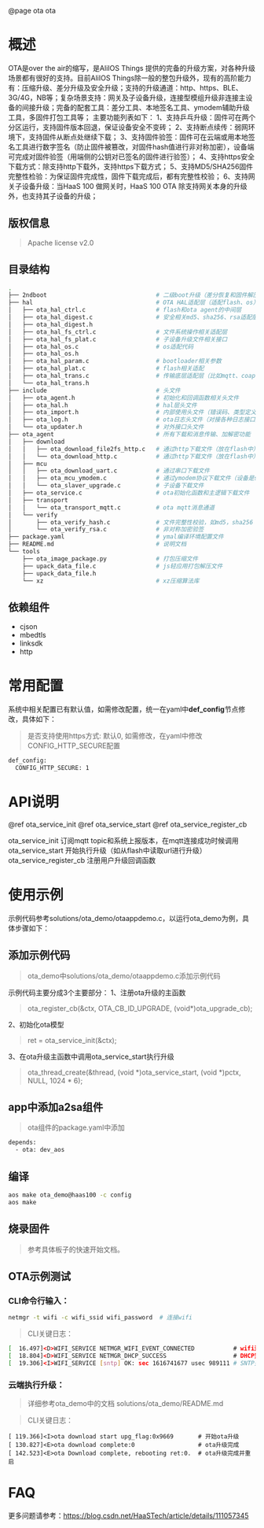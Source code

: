 
@page ota ota

# 概述
OTA是over the air的缩写，是AliIOS Things 提供的完备的升级方案，对各种升级场景都有很好的支持。目前AliIOS Things除一般的整包升级外，现有的高阶能力有：压缩升级、差分升级及安全升级；支持的升级通道：http、https、BLE、3G/4G，NB等；复杂场景支持：网关及子设备升级，连接型模组升级非连接主设备的间接升级；完备的配套工具：差分工具、本地签名工具、ymodem辅助升级工具，多固件打包工具等；
主要功能列表如下：
1、支持乒乓升级：固件可在两个分区运行，支持固件版本回退，保证设备安全不变砖；
2、支持断点续传：弱网环境下，支持固件从断点处继续下载；
3、支持固件验签：固件可在云端或用本地签名工具进行数字签名（防止固件被篡改，对固件hash值进行非对称加密），设备端可完成对固件验签（用端侧的公钥对已签名的固件进行验签）；
4、支持https安全下载方式：除支持http下载外，支持https下载方式；
5、支持MD5/SHA256固件完整性检验：为保证固件完成性，固件下载完成后，都有完整性校验；
6、支持网关子设备升级：当HaaS 100 做网关时，HaaS 100 OTA 除支持网关本身的升级外，也支持其子设备的升级；

## 版权信息
> Apache license v2.0 

## 目录结构
```sh
.
├── 2ndboot                               # 二级boot升级（差分恢复和固件解压缩）
├── hal                                   # OTA HAL适配层（适配flash、os）
│   ├── ota_hal_ctrl.c                    # flash和ota agent的中间层
│   ├── ota_hal_digest.c                  # 安全相关md5、sha256、rsa适配层
│   ├── ota_hal_digest.h
│   ├── ota_hal_fs_ctrl.c                 # 文件系统操作相关适配层
│   ├── ota_hal_fs_plat.c                 # 子设备升级文件相关接口
│   ├── ota_hal_os.c                      # os适配代码
│   ├── ota_hal_os.h                    
│   ├── ota_hal_param.c                   # bootloader相关参数
│   ├── ota_hal_plat.c                    # flash相关适配
│   ├── ota_hal_trans.c                   # 传输底层适配层（比如mqtt、coap、http）
│   └── ota_hal_trans.h
├── include                               # 头文件
│   ├── ota_agent.h                       # 初始化和回调函数相关头文件
│   ├── ota_hal.h                         # hal层头文件
│   ├── ota_import.h                      # 内部使用头文件（错误码、类型定义、内部接口等）
│   ├── ota_log.h                         # ota日志头文件（对接各种日志接口）
│   └── ota_updater.h                     # 对外接口头文件
├── ota_agent                             # 所有下载和消息传输、加解密功能
│   ├── download
│   │   ├── ota_download_file2fs_http.c   # 通过http下载文件（放在flash中）
│   │   └── ota_download_http.c           # 通过http下载文件（放在flash中）
│   ├── mcu
│   │   ├── ota_download_uart.c           # 通过串口下载文件
│   │   ├── ota_mcu_ymodem.c              # 通过ymodem协议下载文件（设备是server端）
│   │   └── ota_slaver_upgrade.c          # 子设备下载文件
│   ├── ota_service.c                     # ota初始化函数和主逻辑下载文件
│   ├── transport
│   │   └── ota_transport_mqtt.c          # ota mqtt消息通道
│   └── verify  
│       ├── ota_verify_hash.c             # 文件完整性校验，如md5，sha256
│       └── ota_verify_rsa.c              # 非对称加密验签
├── package.yaml                          # ymal编译环境配置文件
├── README.md                             # 说明文档
└── tools
    ├── ota_image_package.py              # 打包压缩文件
    ├── upack_data_file.c                 # js轻应用打包解压文件
    ├── upack_data_file.h                 
    └── xz                                # xz压缩算法库
```

## 依赖组件
* cjson
* mbedtls
* linksdk
* http

# 常用配置
系统中相关配置已有默认值，如需修改配置，统一在yaml中**def_config**节点修改，具体如下：
> 是否支持使用https方式: 默认0, 如需修改，在yaml中修改CONFIG_HTTP_SECURE配置
```sh
def_config:
  CONFIG_HTTP_SECURE: 1
```

# API说明
@ref ota_service_init
@ref ota_service_start
@ref ota_service_register_cb

ota_service_init 订阅mqtt topic和系统上报版本，在mqtt连接成功时候调用
ota_service_start 开始执行升级（如从flash中读取url进行升级）
ota_service_register_cb 注册用户升级回调函数

# 使用示例
示例代码参考solutions/ota_demo/otaappdemo.c，以运行ota_demo为例，具体步骤如下：

## 添加示例代码
> ota_demo中solutions/ota_demo/otaappdemo.c添加示例代码

示例代码主要分成3个主要部分：
1、注册ota升级的主函数
> ota_register_cb(&ctx, OTA_CB_ID_UPGRADE, (void*)ota_upgrade_cb);

2、初始化ota模型
> ret = ota_service_init(&ctx);

3、在ota升级主函数中调用ota_service_start执行升级
> ota_thread_create(&thread, (void *)ota_service_start, (void *)pctx, NULL, 1024 * 6);

## app中添加a2sa组件
> ota组件的package.yaml中添加
```sh
depends:
  - ota: dev_aos
```

## 编译
```sh
aos make ota_demo@haas100 -c config
aos make
```

## 烧录固件
> 参考具体板子的快速开始文档。

## OTA示例测试

### CLI命令行输入：
```sh
netmgr -t wifi -c wifi_ssid wifi_password  # 连接wifi
```

> CLI关键日志：
```sh
[  16.497]<D>WIFI_SERVICE NETMGR_WIFI_EVENT_CONNECTED           # wifi连接成功
[  18.804]<D>WIFI_SERVICE NETMGR_DHCP_SUCCESS                   # DHCP完成，获取到IP地址
[  19.306]<I>WIFI_SERVICE [sntp] OK: sec 1616741677 usec 989111 # SNTP完成，获取到最新网络时间
```

### 云端执行升级：
> 详细参考ota_demo中的文档 solutions/ota_demo/README.md

> CLI关键日志：
```
[ 119.366]<I>ota download start upg_flag:0x9669       # 开始ota升级
[ 130.827]<E>ota download complete:0                  # ota升级完成
[ 142.523]<E>ota Download complete, rebooting ret:0.  # ota升级完成并重启
```


# FAQ
更多问题请参考：https://blog.csdn.net/HaaSTech/article/details/111057345


